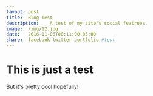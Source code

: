 ```yaml
---
layout: post
title:  Blog Test
description:    A test of my site's social featrues.
image:  /img/12.jpg
date:   2016-11-06T00:11:00-05:00
share:  facebook twitter portfolio #test
---
```


# This is just a test
But it's pretty cool hopefully!

<div class="img_row">
	<img class="col three" src="{{ site.baseurl }}/img/12.jpg" alt="" title="example image"/>
</div>